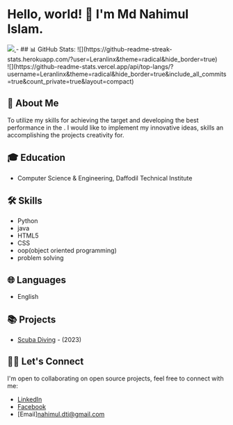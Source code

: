 # Hello, world! 👋 I'm Md Nahimul Islam.

<a href="https://www.linkedin.com/in/md-nahimul-islam-138631291/" target="_blank">
 <img src="https://img.shields.io/badge/linkedin-%230077B5.svg?&style=for-the-badge&logo=linkedin&logoColor=white" />
</a>
- ## 📊 GitHub Stats:
<!--
![](https://github-readme-stats.vercel.app/api?username=Leranlinx&theme=radical&hide_border=true&include_all_commits=true&count_private=true)<br/>
-->
![](https://github-readme-streak-stats.herokuapp.com/?user=Leranlinx&theme=radical&hide_border=true)<br/>
![](https://github-readme-stats.vercel.app/api/top-langs/?username=Leranlinx&theme=radical&hide_border=true&include_all_commits=true&count_private=true&layout=compact)

## 🚀 About Me

To utilize my skills for achieving the target and developing the best performance in the . I would like to implement my innovative ideas, skills an accomplishing the projects creativity for.

## 🎓 Education

- Computer Science & Engineering, Daffodil Technical Institute


## 🛠 Skills

- Python
- java
- HTML5
- CSS
- oop(object oriented programming)
- problem solving

## 🌐 Languages

- English 

## 📚 Projects

- [Scuba Diving](https://github.com/Leranlinx/web-design/tree/main/Amazon-website) - (2023)

## 👨‍💻 Let's Connect

I'm open to collaborating on open source projects, feel free to connect with me:

- [LinkedIn](https://www.linkedin.com/in/md-nahimul-islam-138631291/)
- [Facebook](https://www.facebook.com/rafi.sd.773/)
- [Email]nahimul.dti@gmail.com


